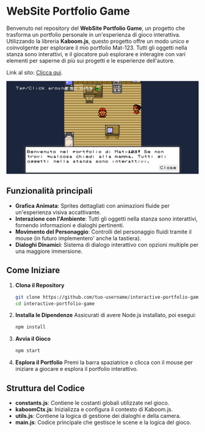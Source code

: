 # WebSite Portfolio Game

Benvenuto nel repository del **WebSite Portfolio Game**, un progetto che trasforma un portfolio personale in un'esperienza di gioco interattiva. Utilizzando la libreria **Kaboom.js**, questo progetto offre un modo unico e coinvolgente per esplorare il mio portfolio Mat-123. Tutti gli oggetti nella stanza sono interattivi, e il giocatore può esplorare e interagire con vari elementi per saperne di più sui progetti e le esperienze dell'autore.


Link al sito: [Clicca qui](https://mat-123-portfolio.netlify.app/).

![Pagina principale di gioco.](./public/Screenshot.png)

## Funzionalità principali

- **Grafica Animata**: Sprites dettagliati con animazioni fluide per un'esperienza visiva accattivante.
- **Interazione con l'Ambiente**: Tutti gli oggetti nella stanza sono interattivi, fornendo informazioni e dialoghi pertinenti.
- **Movimento del Personaggio**: Controlli del personaggio fluidi tramite il mouse (in futuro implementero' anche la tastiera).
- **Dialoghi Dinamici**: Sistema di dialogo interattivo con opzioni multiple per una maggiore immersione.

## Come Iniziare

1. **Clona il Repository**
    ```bash
    git clone https://github.com/tuo-username/interactive-portfolio-game.git
    cd interactive-portfolio-game
    ```

2. **Installa le Dipendenze**
    Assicurati di avere Node.js installato, poi esegui:
    ```bash
    npm install
    ```

3. **Avvia il Gioco**
    ```bash
    npm start
    ```

4. **Esplora il Portfolio**
    Premi la barra spaziatrice o clicca con il mouse per iniziare a giocare e esplora il portfolio interattivo.

## Struttura del Codice

- **constants.js**: Contiene le costanti globali utilizzate nel gioco.
- **kaboomCtx.js**: Inizializza e configura il contesto di Kaboom.js.
- **utils.js**: Contiene la logica di gestione dei dialoghi e della camera.
- **main.js**: Codice principale che gestisce le scene e la logica del gioco.
